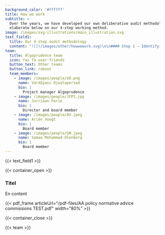 ```yaml
---
background_color: '#ffffff'
title: How we work
subtitle: >
  Over the years, we have developed our own deliberative audit methodology. We
  elaborate below on our 4-step working method.
image: /images/svg-illustrations/main_illustration.svg
text_field1:
  title: Our 4-step audit methodology
  content: "![](/images/other/howwework.svg)\n\n#### Step 1 – Identifying an issue\n\nIdentifying a concrete ethical issue in a real algorithm or data-analysis tool\n\n#### Step 2 – Problem statement\n\nDescription of ethical issue, legal aspects, statistical methodology and hearing stakeholders and affected groups\n\n#### Step 3 – Advice commission\n\nDeliberative conversation on ethical issue by diverse and inclusive advice commission\n\n#### Step 4 – Public advice\n\nAdvice of commission is published together with problem statement on our website. Publicly sharing the problem statement and normative advice is called\_algoprudence\n\n##### Read Algorithm Audit's internal policy document how to convene a normative advice commission:\n"
team:
  title: Algoprudence team
  icon: fas fa-user-friends
  button_text: Other teams
  button_link: /about
  team_members:
    - image: /images/people/VD.png
      name: Vardâyani Djwalapersad
      bio: |
        Project manager Algoprudence
    - image: /images/people/JFP2.jpg
      name: Jurriaan Parie
      bio: |
        Director and board member
    - image: /images/people/AV.jpeg
      name: Ariën Voogt
      bio: |
        Board member
    - image: /images/people/SM.jpeg
      name: Samaa Mohammad-Ulenberg
      bio: |
        Board member
---
```


{{< text_field1 >}}

{{< container_open >}}

### Titel

En content

{{< pdf_frame articleUrl="/pdf-files/AA policy normative advice commissions TEST.pdf" width="80%" >}}

{{< container_close >}}

{{< team >}}
